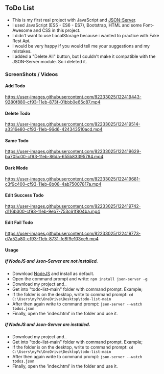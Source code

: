 ## ToDo List

- This is my first real project with JavaScript and [JSON-Server](https://github.com/typicode/json-server).
- I used JavaScript (ES5 - ES6 - ES7), Bootstrap, HTML and some Font-Awesome and CSS in this project.
- I didn't want to use LocalStorage because i wanted to practice with Fake Rest Api.
- I would be very happy if you would tell me your suggestions and my mistakes.
- I added a "Delete All" button, but I couldn't make it compatible with the JSON-Server module. So i deleted it.

### ScreenShots / Videos

#### Add Todo

https://user-images.githubusercontent.com/82233025/122419443-9280f880-cf93-11eb-873f-01bbb0e65c87.mp4

#### Delete Todo

https://user-images.githubusercontent.com/82233025/122419514-a3316e80-cf93-11eb-96d6-424343510acd.mp4

#### Same Todo

https://user-images.githubusercontent.com/82233025/122419629-ba705c00-cf93-11eb-86da-655b83395784.mp4

#### Dark Mode

https://user-images.githubusercontent.com/82233025/122419681-c3f9c400-cf93-11eb-8b08-4ab75007817a.mp4

#### Edit Success Todo

https://user-images.githubusercontent.com/82233025/122419742-d116b300-cf93-11eb-9eb7-753c61f804ba.mp4

#### Edit Fail Todo

https://user-images.githubusercontent.com/82233025/122419773-d7a52a80-cf93-11eb-8731-fe8f9e103ce5.mp4


#### Usage

##### If NodeJS and Json-Server are not installed.

- Download [NodeJS](https://nodejs.org/en/download/) and install as default.
- Open the command prompt and write: `npm install json-server -g`
- Download my project and..
- Get into "todo-list-main" folder with command prompt. Example;
- If the folder is on the desktop, write to command prompt: `cd C:\Users\myPc\OneDrive\Desktop\todo-list-main`
- After then again write to command prompt: `json-server --watch todos.json`
- Finally, open the 'index.html' in the folder and use it.

##### If NodeJS and Json-Server are installed.

- Download my project and..
- Get into "todo-list-main" folder with command prompt. Example;
- If the folder is on the desktop, write to command prompt: `cd C:\Users\myPc\OneDrive\Desktop\todo-list-main`
- After then again write to command prompt: `json-server --watch todos.json`
- Finally, open the 'index.html' in the folder and use it.
